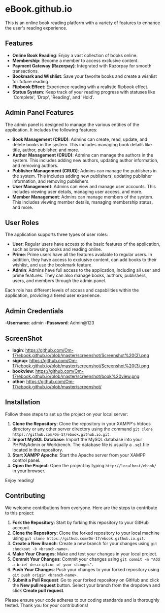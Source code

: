 # eBook.github.io

This is an online book reading platform with a variety of features to enhance the user's reading experience.

## Features

- **Online Book Reading**: Enjoy a vast collection of books online.
- **Membership**: Become a member to access exclusive content.
- **Payment Gateway (Razorpay)**: Integrated with Razorpay for smooth transactions.
- **Bookmark and Wishlist**: Save your favorite books and create a wishlist for future reading.
- **Flipbook Effect**: Experience reading with a realistic flipbook effect.
- **Status System**: Keep track of your reading progress with statuses like 'Complete', 'Drop', 'Reading', and 'Hold'.

## Admin Panel Features

The admin panel is designed to manage the various entities of the application. It includes the following features:

- **Book Management (CRUD)**: Admins can create, read, update, and delete books in the system. This includes managing book details like title, author, publisher, and more.
- **Author Management (CRUD)**: Admins can manage the authors in the system. This includes adding new authors, updating author information, and removing authors.
- **Publisher Management (CRUD)**: Admins can manage the publishers in the system. This includes adding new publishers, updating publisher information, and removing publishers.
- **User Management**: Admins can view and manage user accounts. This includes viewing user details, managing user access, and more.
- **Member Management**: Admins can manage members of the system. This includes viewing member details, managing membership status, and more.

## User Roles

The application supports three types of user roles:

- **User**: Regular users have access to the basic features of the application, such as browsing books and reading online.
- **Prime**: Prime users have all the features available to regular users. In addition, they have access to exclusive content, can add books to their wishlist, and use the bookmark feature.
- **Admin**: Admins have full access to the application, including all user and prime features. They can also manage books, authors, publishers, users, and members through the admin panel.

Each role has different levels of access and capabilities within the application, providing a tiered user experience.

## Admin Credentials
-**Username**: admin 
-**Password**: Admin@123
## ScreenShot

- **login**: https://github.com/Om-17/ebook.github.io/blob/master/screenshot/Screenshot%20(2).png
- **signup**: https://github.com/Om-17/ebook.github.io/blob/master/screenshot/Screenshot%20(3).png
- **bookview**: https://github.com/Om-17/ebook.github.io/blob/master/screenshot/book%20view.png
- **othor**: https://github.com/Om-17/ebook.github.io/blob/master/screenshot/
## Installation

Follow these steps to set up the project on your local server:

1. **Clone the Repository**: Clone the repository in your XAMPP's htdocs directory or any other server directory using the command `git clone https://github.com/Om-17/ebook.github.io.git`.
2. **Import MySQL Database**: Import the MySQL database into your PHPMyAdmin or Workbench. The database file is usually a `.sql` file located in the repository.
3. **Start XAMPP Apache**: Start the Apache server from your XAMPP control panel.
4. **Open the Project**: Open the project by typing `http://localhost/ebook/` in your browser.

Enjoy reading!

## Contributing

We welcome contributions from everyone. Here are the steps to contribute to this project:

1. **Fork the Repository**: Start by forking this repository to your GitHub account.
2. **Clone the Repository**: Clone the forked repository to your local machine using `git clone https://github.com/Om-17/ebook.github.io.git`.
3. **Create a New Branch**: Create a new branch for your changes using `git checkout -b <branch-name>`.
4. **Make Your Changes**: Make and test your changes in your local project.
5. **Commit Your Changes**: Commit your changes using `git commit -m "Add a brief description of your changes"`.
6. **Push Your Changes**: Push your changes to your forked repository using `git push origin <branch-name>`.
7. **Submit a Pull Request**: Go to your forked repository on GitHub and click the **New pull request** button. Select your branch from the dropdown and click **Create pull request**.

Please ensure your code adheres to our coding standards and is thoroughly tested. Thank you for your contributions!

